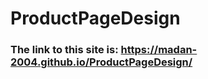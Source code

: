# ProductPageDesign
<h3>The link to this site is: <a href="https://madan-2004.github.io/ProductPageDesign/">https://madan-2004.github.io/ProductPageDesign/</a></h3>
